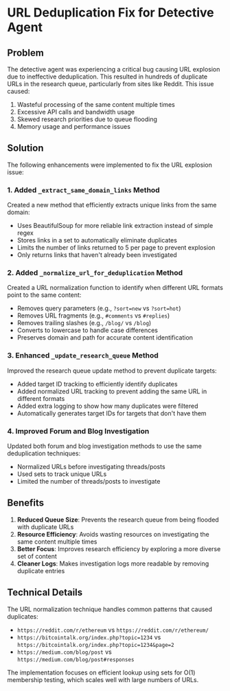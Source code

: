 # URL Deduplication Fix for Detective Agent

## Problem

The detective agent was experiencing a critical bug causing URL explosion due to ineffective deduplication. This resulted in hundreds of duplicate URLs in the research queue, particularly from sites like Reddit. This issue caused:

1. Wasteful processing of the same content multiple times
2. Excessive API calls and bandwidth usage
3. Skewed research priorities due to queue flooding
4. Memory usage and performance issues

## Solution

The following enhancements were implemented to fix the URL explosion issue:

### 1. Added `_extract_same_domain_links` Method

Created a new method that efficiently extracts unique links from the same domain:
- Uses BeautifulSoup for more reliable link extraction instead of simple regex
- Stores links in a set to automatically eliminate duplicates
- Limits the number of links returned to 5 per page to prevent explosion
- Only returns links that haven't already been investigated

### 2. Added `_normalize_url_for_deduplication` Method

Created a URL normalization function to identify when different URL formats point to the same content:
- Removes query parameters (e.g., `?sort=new` vs `?sort=hot`)
- Removes URL fragments (e.g., `#comments` vs `#replies`)
- Removes trailing slashes (e.g., `/blog/` vs `/blog`)
- Converts to lowercase to handle case differences
- Preserves domain and path for accurate content identification

### 3. Enhanced `_update_research_queue` Method

Improved the research queue update method to prevent duplicate targets:
- Added target ID tracking to efficiently identify duplicates
- Added normalized URL tracking to prevent adding the same URL in different formats
- Added extra logging to show how many duplicates were filtered
- Automatically generates target IDs for targets that don't have them

### 4. Improved Forum and Blog Investigation

Updated both forum and blog investigation methods to use the same deduplication techniques:
- Normalized URLs before investigating threads/posts
- Used sets to track unique URLs
- Limited the number of threads/posts to investigate

## Benefits

1. **Reduced Queue Size**: Prevents the research queue from being flooded with duplicate URLs
2. **Resource Efficiency**: Avoids wasting resources on investigating the same content multiple times
3. **Better Focus**: Improves research efficiency by exploring a more diverse set of content
4. **Cleaner Logs**: Makes investigation logs more readable by removing duplicate entries

## Technical Details

The URL normalization technique handles common patterns that caused duplicates:
- `https://reddit.com/r/ethereum` vs `https://reddit.com/r/ethereum/`
- `https://bitcointalk.org/index.php?topic=1234` vs `https://bitcointalk.org/index.php?topic=1234&page=2`
- `https://medium.com/blog/post` vs `https://medium.com/blog/post#responses`

The implementation focuses on efficient lookup using sets for O(1) membership testing, which scales well with large numbers of URLs.